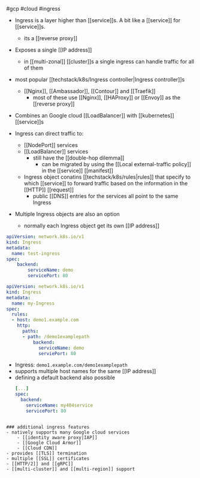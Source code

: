 #gcp #cloud #ingress

- Ingress is a layer higher than [[service]]s. A bit like a [[service]] for [[service]]s.
	- its a [[reverse proxy]]
- Exposes a single [[IP address]]
	- in [[multi-zonal]] [[cluster]]s a single ingress can handle traffic for all of them
- most popular [[techstack/k8s/Ingress controller|Ingress controller]]s
	- [[Nginx]], [[Ambassador]], [[Contour]] and [[Traefik]]
		- most of these use [[Nginx]], [[HAProxy]] or [[Envoy]] as the [[reverse proxy]]

- Combines an Google cloud [[LoadBalancer]] with [[kubernetes]] [[service]]s
- Ingress can direct traffic to:
	- [[NodePort]] services
	- [[LoadBalancer]] services
		- still have the [[double-hop dilemma]]
			- can be migrated by using the [[Local external-traffic policy]] in the [[service]] [[manifest]]
	- Ingress object conatins [[techstack/k8s/rules|rules]] that specify to which [[service]] to forward traffic based on the information in the [[HTTP]] [[request]]
		- public [[DNS]] entries for the services all point to the same Ingress
- Multiple Ingress objects are also an option
	- normally each Ingress object get its own [[IP address]]
```yaml
apiVersion: network.k8s.io/v1
kind: Ingress
metadata:
  name: test-ingress
spec:
    backend:
        serviceName: demo
        servicePort: 80
```

```yaml
apiVersion: network.k8s.io/v1
kind: Ingress
metadata:
  name: my-Ingress
spec:
  rules:
  - host: demo1.example.com
    http:
      paths:
      - path: /demo1examplepath
          backend:
            serviceName: demo
            serviePort: 80
```
- Ingress: `demo1.example.com/demo1examplepath`
- supports multiple host names for the same [[IP address]]
- defining a default backend also possible
  ```yaml
  [...]
  spec:
    backend:
      serviceName: my404service
      servicePort: 80
```

### additional ingress features
- natively supports many Google cloud services
	- [[identity aware proxy|IAP]]
	- [[Google Cloud Armor]]
	- [[Cloud CDN]]
- provides [[TLS]] termination
- multiple [[SSL]] certificates
- [[HTTP/2]] and [[gRPC]]
- [[multi-cluster]] and [[multi-region]] support